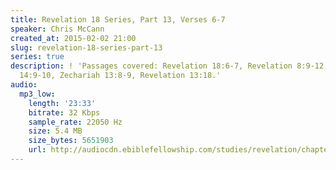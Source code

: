 ```yaml
---
title: Revelation 18 Series, Part 13, Verses 6-7
speaker: Chris McCann
created_at: 2015-02-02 21:00
slug: revelation-18-series-part-13
series: true
description: ! 'Passages covered: Revelation 18:6-7, Revelation 8:9-12, Revelation
  14:9-10, Zechariah 13:8-9, Revelation 13:18.'
audio:
  mp3_low:
    length: '23:33'
    bitrate: 32 Kbps
    sample_rate: 22050 Hz
    size: 5.4 MB
    size_bytes: 5651903
    url: http://audiocdn.ebiblefellowship.com/studies/revelation/chapter-18/2015.02.02_McCann_-_Revelation_18_Series_Part_13.mp3
---
```

